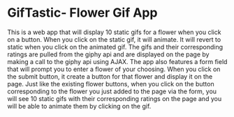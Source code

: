 # GifTastic- Flower Gif App
This is a web app that will display 10 static gifs for a flower when you click on a button. When you click on the static gif, it will animate. It will revert to static when you click on the animated gif. The gifs and their corresponding ratings are pulled from the giphy api and are displayed on the page by making a call to the giphy api using AJAX. The app also features a form field that will prompt you to enter a flower of your choosing. When you click on the submit button, it create a button for that flower and display it on the page. Just like the existing flower buttons, when you click on the button corresponding to the flower you just added to the page via the form, you will see 10 static gifs with their corresponding ratings on the page and you will be able to animate them by clicking on the gif.
